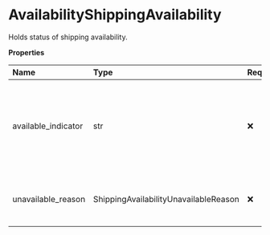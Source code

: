 # AvailabilityShippingAvailability

Holds status of shipping availability.

**Properties**

| Name                | Type                                  | Required | Description                                                                           |
| :------------------ | :------------------------------------ | :------- | :------------------------------------------------------------------------------------ |
| available_indicator | str                                   | ❌       | Presence or absence indicator. Presence means the location is available for shipping. |
| unavailable_reason  | ShippingAvailabilityUnavailableReason | ❌       | Container to hold shipping unavailable reason.                                        |

<!-- This file was generated by liblab | https://liblab.com/ -->
